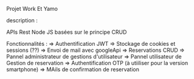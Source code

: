 Projet Work Et Yamo

description :

APIs Rest Node JS basées sur le principe CRUD

Fonctionnalités :
=> Authentification JWT
=> Stockage de cookies et sessions (??)
=> Envoi de mail avec googleApi
=> Reservations CRUD
=> Pannel administrateur de gestions d'utilisateur
=> Pannel utilisateur de Gestion de reservation
=> Authentification OTP (à utiiliser pour la version smartphone)
=> MAils de confirmation de reservation
